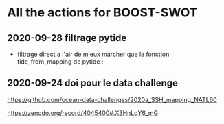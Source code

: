 # All the actions for BOOST-SWOT

## 2020-09-28 filtrage pytide

 - filtrage direct a l'air de mieux marcher que la fonction tide_from_mapping de pytide : 
 
## 2020-09-24 doi pour le data challenge

https://github.com/ocean-data-challenges/2020a_SSH_mapping_NATL60

https://zenodo.org/record/4045400#.X3HnLqY6_mG
